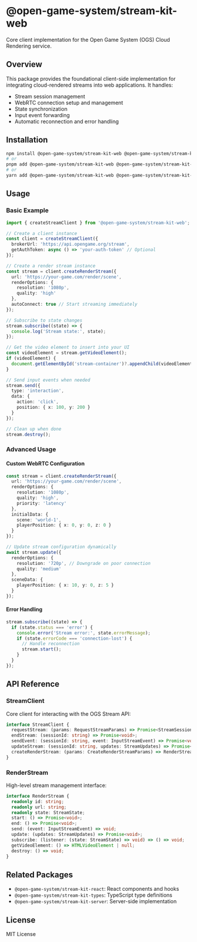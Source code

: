 # @open-game-system/stream-kit-web

Core client implementation for the Open Game System (OGS) Cloud Rendering service.

## Overview

This package provides the foundational client-side implementation for integrating cloud-rendered streams into web applications. It handles:

- Stream session management
- WebRTC connection setup and management
- State synchronization
- Input event forwarding
- Automatic reconnection and error handling

## Installation

```bash
npm install @open-game-system/stream-kit-web @open-game-system/stream-kit-types
# or
pnpm add @open-game-system/stream-kit-web @open-game-system/stream-kit-types
# or
yarn add @open-game-system/stream-kit-web @open-game-system/stream-kit-types
```

## Usage

### Basic Example

```typescript
import { createStreamClient } from '@open-game-system/stream-kit-web';

// Create a client instance
const client = createStreamClient({
  brokerUrl: 'https://api.opengame.org/stream',
  getAuthToken: async () => 'your-auth-token' // Optional
});

// Create a render stream instance
const stream = client.createRenderStream({
  url: 'https://your-game.com/render/scene',
  renderOptions: {
    resolution: '1080p',
    quality: 'high'
  },
  autoConnect: true // Start streaming immediately
});

// Subscribe to state changes
stream.subscribe((state) => {
  console.log('Stream state:', state);
});

// Get the video element to insert into your UI
const videoElement = stream.getVideoElement();
if (videoElement) {
  document.getElementById('stream-container')?.appendChild(videoElement);
}

// Send input events when needed
stream.send({
  type: 'interaction',
  data: {
    action: 'click',
    position: { x: 100, y: 200 }
  }
});

// Clean up when done
stream.destroy();
```

### Advanced Usage

#### Custom WebRTC Configuration

```typescript
const stream = client.createRenderStream({
  url: 'https://your-game.com/render/scene',
  renderOptions: {
    resolution: '1080p',
    quality: 'high',
    priority: 'latency'
  },
  initialData: {
    scene: 'world-1',
    playerPosition: { x: 0, y: 0, z: 0 }
  }
});

// Update stream configuration dynamically
await stream.update({
  renderOptions: {
    resolution: '720p', // Downgrade on poor connection
    quality: 'medium'
  },
  sceneData: {
    playerPosition: { x: 10, y: 0, z: 5 }
  }
});
```

#### Error Handling

```typescript
stream.subscribe((state) => {
  if (state.status === 'error') {
    console.error('Stream error:', state.errorMessage);
    if (state.errorCode === 'connection-lost') {
      // Handle reconnection
      stream.start();
    }
  }
});
```

## API Reference

### StreamClient

Core client for interacting with the OGS Stream API:

```typescript
interface StreamClient {
  requestStream: (params: RequestStreamParams) => Promise<StreamSession>;
  endStream: (sessionId: string) => Promise<void>;
  sendEvent: (sessionId: string, event: InputStreamEvent) => Promise<void>;
  updateStream: (sessionId: string, updates: StreamUpdates) => Promise<void>;
  createRenderStream: (params: CreateRenderStreamParams) => RenderStream;
}
```

### RenderStream

High-level stream management interface:

```typescript
interface RenderStream {
  readonly id: string;
  readonly url: string;
  readonly state: StreamState;
  start: () => Promise<void>;
  end: () => Promise<void>;
  send: (event: InputStreamEvent) => void;
  update: (updates: StreamUpdates) => Promise<void>;
  subscribe: (listener: (state: StreamState) => void) => () => void;
  getVideoElement: () => HTMLVideoElement | null;
  destroy: () => void;
}
```

## Related Packages

- `@open-game-system/stream-kit-react`: React components and hooks
- `@open-game-system/stream-kit-types`: TypeScript type definitions
- `@open-game-system/stream-kit-server`: Server-side implementation

## License

MIT License 